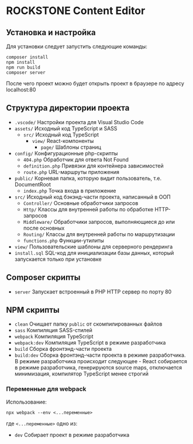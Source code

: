 # ROCKSTONE Content Editor

## Установка и настройка
Для установки следует запустить следующие команды:
```
composer install
npm install
npm run build
composer server
```
После чего проект можно будет открыть проект в браузере по адресу localhost:80

## Структура директории проекта
- `.vscode/` Настройки проекта для Visual Studio Code
- `assets/` Исходный код TypeScript и SASS
	- `src/` Исходный код TypeScript
		- `view/` React-компоненты
			- `page/` Шаблоны страниц
- `config/` Конфигурационные php-скрипты
	- `404.php` Обработчик для ответа Not Found
	- `definition.php` Привязки для контейнера зависимостей
	- `route.php` URL-маршруты приложения
- `public/` Корневая папка, которую видит пользователь, т.е. DocumentRoot
	- `index.php` Точка входа в приложение
- `src/` Исходный код бэкэнд-части проекта, написанный в ООП
	- `Controller/` Основные обработчики запросов
	- `Http/` Классы для внутренней работы по обработке HTTP-запросов
	- `Middleware/` Обработчики запросов, выполняющиеся до или после основных
	- `Routing/` Классы для внутренней работы по маршрутизации
	- `functions.php` Функции-утилиты
- `view/` Пользовательские шаблоны для серверного рендеринга
- `install.sql` SQL-код для инициализации базы данных, который запускается только при установке

## Composer скрипты
- `server` Запускает встроенный в PHP HTTP сервер по порту 80

## NPM скрипты
- `clean` Очищает папку `public` от скомпилированных файлов
- `sass` Компиляция SASS-стилей
- `webpack` Компиляция TypeScript
- `webpack:dev` Компиляция TypeScript в режиме разработчика
- `build` Сборка фронтэнд-части проекта
- `build:dev` Сборка фронтэнд-части проекта в режиме разработчика. В режиме разработчика происходит следующее - React собирается в режиме разработчика, генерируются source maps, отключается минимизация, компилятор TypeScript менее строгий

### Переменные для webpack
Использование:
```
npx webpack --env <...переменные>
```
где `<...переменные>` одно из:
- `dev` Собирает проект в режиме разработчика
